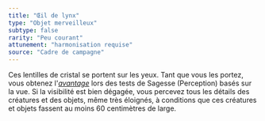 ```yaml
---
title: "Œil de lynx"
type: "Objet merveilleux"
subtype: false
rarity: "Peu courant"
attunement: "harmonisation requise"
source: "Cadre de campagne"
---
```

Ces lentilles de cristal se portent sur les yeux. Tant que vous les portez, vous obtenez l'[_avantage_](/utiliser-les-caracteristiques#avantage-et-désasavantage) lors des tests de Sagesse (Perception) basés sur la vue. Si la visibilité est bien dégagée, vous percevez tous les détails des créatures et des objets, même très éloignés, à conditions que ces créatures et objets fassent au moins 60 centimètres de large.
